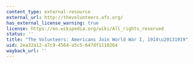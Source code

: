```yaml
---
content_type: external-resource
external_url: http://thevolunteers.afs.org/
has_external_license_warning: true
license: https://en.wikipedia.org/wiki/All_rights_reserved
status: ''
title: "The Volunteers: Americans Join World War I, 1914\u20131919"
uid: 2ea32a12-a7c9-4564-a5c5-647df1110264
wayback_url: ''
---
```

